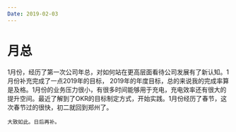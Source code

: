 ```yaml
---
Date: 2019-02-03
---
```


# 月总

1月份，经历了第一次公司年总，对如何站在更高层面看待公司发展有了新认知。1月份补充完成了一点2019年的目标， 2019年的年度目标，总的来说我的完成率算是及格。1月份的业务压力很小，有很多时间能够用于充电，充电效率还有很大的提升空间。最近了解到了OKR的目标制定方式，开始实践。1月份经历了春节，这次春节过的很快，初二就回到郑州了。

    大致如此。日后再补。
